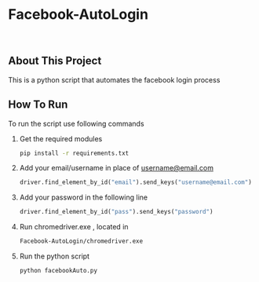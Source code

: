 # Facebook-AutoLogin
</br>

## About This Project
This is a python script that automates the facebook login process
</br>

## How To Run

To run the script use following commands

1. Get the required modules
    ```bash
    pip install -r requirements.txt
    ```

2. Add your email/username in place of username@email.com
    ```python
    driver.find_element_by_id("email").send_keys("username@email.com")
    ```
3. Add your password in the following line
    ```python
    driver.find_element_by_id("pass").send_keys("password")
    ```
4. Run chromedriver.exe , located in
    ```bash
    Facebook-AutoLogin/chromedriver.exe
    ```

5. Run the python script
    ```python
    python facebookAuto.py
    ```

